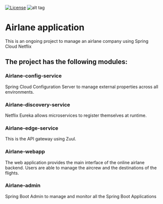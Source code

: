 <a href="https://github.com/jmg2014/twitter-app/blob/master/LICENSE"><img src="https://img.shields.io/badge/License-Apache%202.0-blue.svg" alt="License"></a>
![alt tag](https://travis-ci.org/jmg2014/airlane-microservices-app.svg?branch=master) 

# Airlane application

This is an ongoing project to manage an airlane company using Spring Cloud Netflix


## The project has the following modules:

### Airlane-config-service

Spring Cloud Configuration Server to manage external properties across all environments. 

### Airlane-discovery-service

Netflix Eureka allows microservices to register themselves at runtime. 

### Airlane-edge-service

This is the API gateway using Zuul. 


### Airlane-webapp

The web application provides the main interface of the online airlane backend. Users are able to manage the aircrew and the destinations of the flights.

### Airlane-admin
Spring Boot Admin to manage and monitor all the Spring Boot Applications
